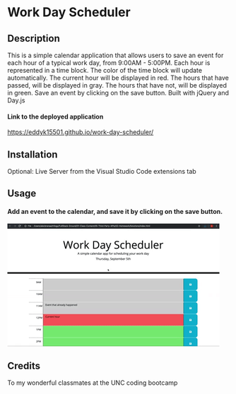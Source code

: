 # Work Day Scheduler

## Description
This is a simple calendar application that allows users to save an event for each hour of a typical work day, from 9:00AM - 5:00PM. Each hour is represented in a time block. The color of the time block will update automatically. The current hour will be displayed in red. The hours that have passed, will be displayed in gray. The hours that have not, will be displayed in green. Save an event by clicking on the save button. Built with jQuery and Day.js

#### Link to the deployed application
https://eddyk15501.github.io/work-day-scheduler/

## Installation
Optional: Live Server from the Visual Studio Code extensions tab

## Usage

#### Add an event to the calendar, and save it by clicking on the save button.

![alt text](./assets/image/05-third-party-apis-homework-demo.gif)

## Credits
To my wonderful classmates at the UNC coding bootcamp